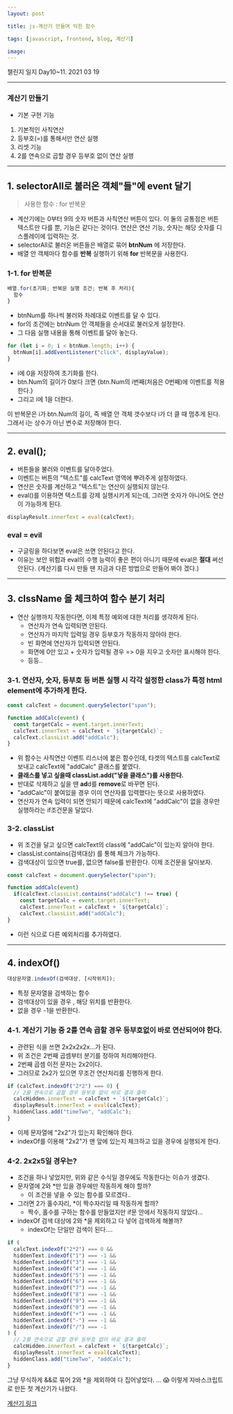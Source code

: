```yaml
---
layout: post

title: js-계산기 만들며 익힌 함수

tags: [javascript, frontend, blog, 계산기]

image:
---
```


챌린지 일지 Day10~11. 2021 03 19

---

### 계산기 만들기

- 기본 구현 기능

1. 기본적인 사칙연산
2. 등부호(=)를 통해서만 연산 실행
3. 리셋 기능
4. 2를 연속으로 곱할 경우 등부호 없이 연산 실행

---

## 1. selectorAll로 불러온 객체"들"에 event 달기

> 사용한 함수 : for 반복문

- 계산기에는 0부터 9의 숫자 버튼과 사칙연산 버튼이 있다. 이 둘의 공통점은 버튼 텍스트만 다를 뿐, 기능은 같다는 것이다. 연산은 연산 기능, 숫자는 해당 숫자를 디스플레이에 입력하는 것.
- selectorAll로 불러온 버튼들은 배열로 묶어 **btnNum** 에 저장한다.
- 배열 안 객체마다 함수를 **반복** 실행하기 위해 **for** 반복문을 사용한다.

### 1-1. for 반복문

```javascript
배열.for(초기화; 반복문 실행 조건; 반복 후 처리){
  함수
}
```

- btnNum를 하나씩 불러와 차례대로 이벤트를 달 수 있다.
- for의 조건에는 btnNum 안 객체들을 순서대로 불러오게 설정한다.
- 그 다음 실행 내용을 통해 이벤트를 달아 놓는다.

```javascript
for (let i = 0; i < btnNum.length; i++) {
  btnNum[i].addEventListener("click", displayValue);
}
```

- i에 0을 저장하여 초기화를 한다.
- btn.Num의 길이가 0보다 크면 {btn.Num의 i번째(처음은 0번째)에 이벤트를 적용한다.}
- 그리고 i에 1을 더한다.

이 반복문은 i가 btn.Num의 길이, 즉 배열 안 객체 갯수보다 i가 더 클 때 멈추게 된다.
그래서 i는 상수가 아닌 변수로 저장해야 한다.

---

## 2. eval();

- 버튼들을 불러와 이벤트를 달아주었다.
- 이벤트는 버튼의 "텍스트"를 calcText 영역에 뿌려주게 설정하였다.
- 연산은 숫자를 계산하고 "텍스트"는 연산이 실행되지 않는다.
- eval()를 이용하면 텍스트를 강제 실행시키게 되는데, 그러면 숫자가 아니어도 연산이 가능하게 된다.

```javascript
displayResult.innerText = eval(calcText);
```

### eval = evil

- 구글링을 하다보면 eval은 쓰면 안된다고 한다.
- 이유는 보안 위험과 eval의 수행 능력이 좋은 편이 아니기 때문에 eval은 **절대** 써선 안된다.
  (계산기를 다시 만들 땐 지금과 다른 방법으로 만들어 봐야 겠다.)

---

## 3. clssName 을 체크하여 함수 분기 처리

- 연산 실행까지 작동한다면, 이제 특정 예외에 대한 처리를 생각하게 된다.
  - 연산자가 연속 입력되면 안된다.
  - 연산자가 마지막 입력일 경우 등부호가 작동하지 않아야 한다.
  - 빈 화면에 연산자가 입력되면 안된다.
  - 화면에 0만 있고 + 숫자가 입력될 경우 => 0을 지우고 숫자만 표시해야 한다.
  - 등등..

### 3-1. 연산자, 숫자, 등부호 등 버튼 실행 시 각각 설정한 class가 특정 html element에 추가하게 한다.

```javascript
const calcText = document.querySelector("span");

function addCalc(event) {
  const targetCalc = event.target.innerText;
  calcText.innerText = calcText + `${targetCalc}`;
  calcText.classList.add("addCalc");
}
```

- 위 함수는 사칙연산 이벤트 리스너에 붙은 함수인데, 타겟의 텍스트를 calcText로 보내고 calcText에 "addCalc" 클래스를 붙였다.
- **클래스를 넣고 싶을때 classList.add("넣을 클래스")를 사용한다.**
- 반대로 삭제하고 싶을 땐 **ad**d를 **remove**로 바꾸면 된다.
- "addCalc"이 붙여있을 경우 이미 연산자를 입력했다는 뜻으로 사용하였다.
- 연산자가 연속 입력이 되면 안되기 때문에 calcText에 "addCalc"이 없을 경우만 실행하라는 if조건문을 달았다.

### 3-2. classList

- 위 조건을 달고 싶으면 calcText의 class에 "addCalc"이 있는지 알아야 한다.
- classList.contains(검색대상) 를 통해 체크가 가능하다.
- 검색대상이 있으면 true를, 없으면 false를 반환한다. 이제 조건문을 달아보자.

```javascript
const calcText = document.querySelector("span");

function addCalc(event)
  if(calcText.classList.contains("addCalc") !== true) {
    const targetCalc = event.target.innerText;
    calcText.innerText = calcText + `${targetCalc}`;
    calcText.classList.add("addCalc");
}
```

- 이런 식으로 다른 예외처리를 추가하였다.

---

## 4. indexOf()

```javascript
대상문자열.indexOf(검색대상, [시작위치]);
```

- 특정 문자열을 검색하는 함수
- 검색대상이 있을 경우 , 해당 위치를 반환한다.
- 없을 경우 -1을 반환한다.

### 4-1. 계산기 기능 중 2를 연속 곱할 경우 등부호없이 바로 연산되어야 한다.

- 관련된 식을 쓰면 2x2x2x2x...가 된다.
- 위 조건은 2번째 곱셈부터 분기를 정하여 처리해야한다.
- 2번째 곱셈 이전 문자는 2x2이다.
- 그러므로 2x2가 있으면 무조건 연산처리를 진행하게 한다.

```javascript
if (calcText.indexOf("2*2") === 0) {
  // 2를 연속으로 곱할 경우 등부호 없이 바로 결과 출력
  calcHidden.innerText = calcText + `${targetCalc}`;
  displayResult.innerText = eval(calcText);
  hiddenClass.add("timeTwo", "addCalc");
}
```

- 이제 문자열에 "2x2"가 있는지 확인해야 한다.
- indexOf를 이용해 "2x2"가 맨 앞에 있는지 체크하고 있을 경우에 실행되게 한다.

### 4-2. 2x2x5일 경우는?

- 조건을 하나 넣었지만, 위와 같은 수식일 경우에도 작동한다는 이슈가 생겼다.
- 문자열에 2와 \*만 있을 경우에만 작동하게 해야 할까?
  - 이 조건을 넣을 수 있는 함수를 모르겠다..
- 그러면 2가 홀수자리, \*이 짝수자리일 때 작동하게 할까?
  - 짝수, 홀수를 구하는 함수를 만들었지만 if문 안에서 작동하지 않았다...
- indexOf 검색 대상에 2와 \*을 제외하고 다 넣어 검색하게 해볼까?
  - indexOf는 단일만 검색이 된다....

```javascript
if (
  calcText.indexOf("2*2") === 0 &&
  hiddenText.indexOf("1") === -1 &&
  hiddenText.indexOf("3") === -1 &&
  hiddenText.indexOf("4") === -1 &&
  hiddenText.indexOf("5") === -1 &&
  hiddenText.indexOf("6") === -1 &&
  hiddenText.indexOf("7") === -1 &&
  hiddenText.indexOf("8") === -1 &&
  hiddenText.indexOf("9") === -1 &&
  hiddenText.indexOf("0") === -1 &&
  hiddenText.indexOf("+") === -1 &&
  hiddenText.indexOf("-") === -1 &&
  hiddenText.indexOf("/") === -1
) {
  // 2를 연속으로 곱할 경우 등부호 없이 바로 결과 출력
  calcHidden.innerText = calcText + `${targetCalc}`;
  displayResult.innerText = eval(calcText);
  hiddenClass.add("timeTwo", "addCalc");
}
```

그냥 무식하게 &&로 묶어 2와 \*을 제외하여 다 집어넣었다.
... 😱
이렇게 자바스크립트로 만든 첫 계산기가 나왔다.

[계산기 링크](https://dev-hsonghart.github.io/first_calcurator/)
